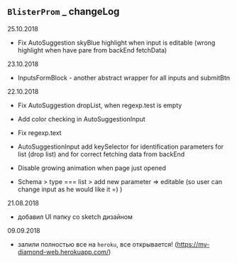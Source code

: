 ## `BlisterProm` \_ changeLog

25.10.2018

- Fix AutoSuggestion skyBlue highlight when input is editable (wrong highlight when have pare from backEnd fetchData)

23.10.2018

- InputsFormBlock - another abstract wrapper for all inputs and submitBtn

22.10.2018

- Fix AutoSuggestion dropList, when regexp.test is empty

- Add color checking in AutoSuggestionInput
- Fix regexp.text

- AutoSuggestionInput add keySelector for identification parameters for list (drop list) and for correct fetching data from backEnd
- Disable growing animation when page just opened
- Schema > type === list > add new parameter => editable (so user can change input as he would like it =) )

21.08.2018

- добавил UI папку со sketch дизайном

09.09.2018

- залили полностью все на `heroku`, все открывается! (https://my-diamond-web.herokuapp.com/)
